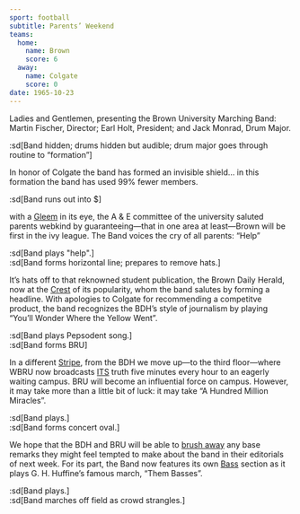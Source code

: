 ```yaml
---
sport: football
subtitle: Parents’ Weekend
teams:
  home:
    name: Brown
    score: 6
  away:
    name: Colgate
    score: 0
date: 1965-10-23
---
```


Ladies and Gentlemen, presenting the Brown University Marching Band: Martin Fischer, Director; Earl Holt, President; and Jack Monrad, Drum Major.

:sd[Band hidden; drums hidden but audible; drum major goes through routine to “formation”]

In honor of Colgate the band has formed an invisible shield… in this formation the band has used 99% fewer members.

:sd[Band runs out into $]

with a <u>Gleem</u> in its eye, the A & E committee of the university saluted parents webkind by guaranteeing—that in one area at least—Brown will be first in the ivy league. The Band voices the cry of all parents: “Help”

:sd[Band plays "help".]\
:sd[Band forms horizontal line; prepares to remove hats.]

It’s hats off to that reknowned student publication, the Brown Daily Herald, now at the <u>Crest</u> of its popularity, whom the band salutes by forming a headline. With apologies to Colgate for recommending a competitve product, the band recognizes the BDH’s style of journalism by playing “You’ll Wonder Where the Yellow Went”.

:sd[Band plays Pepsodent song.]\
:sd[Band forms BRU]

In a different <u>Stripe</u>, from the BDH we move up—to the third floor—where WBRU now broadcasts <u>ITS</u> truth five minutes every hour to an eagerly waiting campus. BRU will become an influential force on campus. However, it may take more than a little bit of luck: it may take “A Hundred Million Miracles”.

:sd[Band plays.]\
:sd[Band forms concert oval.]

We hope that the BDH and BRU will be able to <u>brush away</u> any base remarks they might feel tempted to make about the band in their editorials of next week. For its part, the Band now features its own <u>Bass</u> section as it plays G. H. Huffine’s famous march, “Them Basses”.

:sd[Band plays.]\
:sd[Band marches off field as crowd strangles.]
